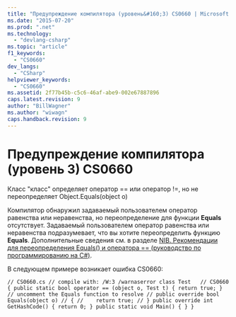 ```yaml
---
title: "Предупреждение компилятора (уровень&#160;3) CS0660 | Microsoft Docs"
ms.date: "2015-07-20"
ms.prod: ".net"
ms.technology: 
  - "devlang-csharp"
ms.topic: "article"
f1_keywords: 
  - "CS0660"
dev_langs: 
  - "CSharp"
helpviewer_keywords: 
  - "CS0660"
ms.assetid: 2f77b45b-c5c6-46af-abe9-002e67887896
caps.latest.revision: 9
author: "BillWagner"
ms.author: "wiwagn"
caps.handback.revision: 9
---
```

# Предупреждение компилятора (уровень&#160;3) CS0660
Класс "класс" определяет оператор \=\= или оператор \!\=, но не переопределяет Object.Equals\(object o\)  
  
 Компилятор обнаружил задаваемый пользователем оператор равенства или неравенства, но переопределение для функции **Equals** отсутствует. Задаваемый пользователем оператор равенства или неравенства подразумевает, что вы хотите переопределить функцию **Equals**. Дополнительные сведения см. в разделе [NIB. Рекомендации для переопределения Equals\(\) и оператора \=\= \(руководство по программированию на C\#\)](http://msdn.microsoft.com/ru-ru/7e4c24c5-7693-4c45-88fb-ba5204fbcb20).  
  
 В следующем примере возникает ошибка CS0660:  
  
```  
// CS0660.cs // compile with: /W:3 /warnaserror class Test   // CS0660 { public static bool operator == (object o, Test t) { return true; } // uncomment the Equals function to resolve // public override bool Equals(object o) // { //    return true; // } public override int GetHashCode() { return 0; } public static void Main() { } }  
```